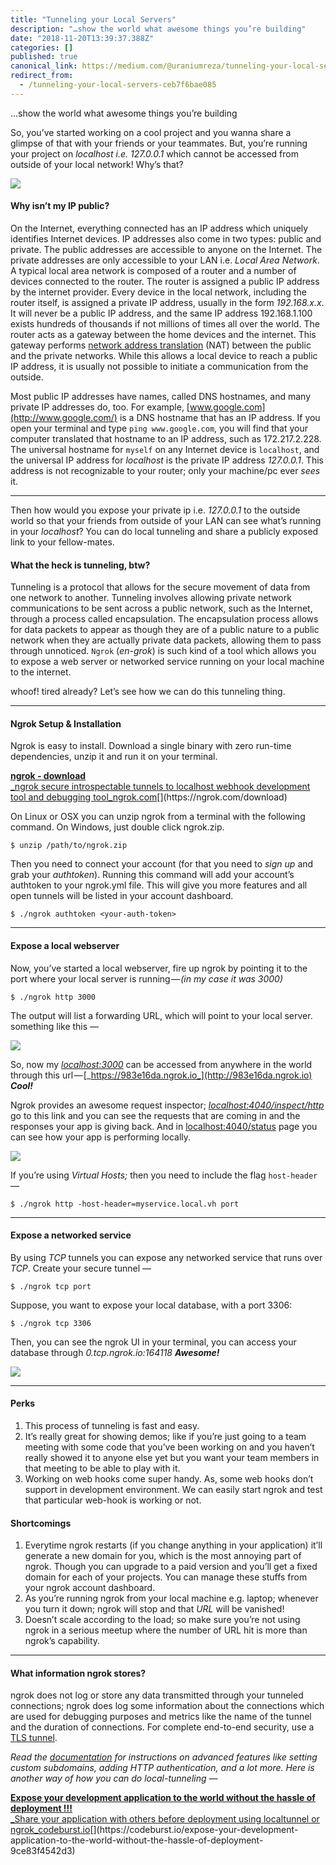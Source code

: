 ```yaml
---
title: "Tunneling your Local Servers"
description: "…show the world what awesome things you’re building"
date: "2018-11-20T13:39:37.388Z"
categories: []
published: true
canonical_link: https://medium.com/@uraniumreza/tunneling-your-local-servers-ceb7f6bae085
redirect_from:
  - /tunneling-your-local-servers-ceb7f6bae085
---
```


…show the world what awesome things you’re building

So, you’ve started working on a cool project and you wanna share a glimpse of that with your friends or your teammates. But, you’re running your project on _localhost i.e. 127.0.0.1_ which cannot be accessed from outside of your local network! Why’s that?

![](./asset-1.png)

#### Why isn’t my IP public?

On the Internet, everything connected has an IP address which uniquely identifies Internet devices. IP addresses also come in two types: public and private. The public addresses are accessible to anyone on the Internet. The private addresses are only accessible to your LAN i.e. _Local Area Network_. A typical local area network is composed of a router and a number of devices connected to the router. The router is assigned a public IP address by the internet provider. Every device in the local network, including the router itself, is assigned a private IP address, usually in the form _192.168.x.x_. It will never be a public IP address, and the same IP address 192.168.1.100 exists hundreds of thousands if not millions of times all over the world. The router acts as a gateway between the home devices and the internet. This gateway performs [network address translation](https://en.wikipedia.org/wiki/Network_address_translation) (NAT) between the public and the private networks. While this allows a local device to reach a public IP address, it is usually not possible to initiate a communication from the outside.

Most public IP addresses have names, called DNS hostnames, and many private IP addresses do, too. For example, [www.google.com](http://www.google.com/) is a DNS hostname that has an IP address. If you open your terminal and type `ping www.google.com`, you will find that your computer translated that hostname to an IP address, such as 172.217.2.228. The universal hostname for `myself` on any Internet device is `localhost`, and the universal IP address for _localhost_ is the private IP address _127.0.0.1_. This address is not recognizable to your router; only your machine/pc ever _sees_ it.

---

Then how would you expose your private ip i.e. _127.0.0.1_ to the outside world so that your friends from outside of your LAN can see what’s running in your _localhost_? You can do local tunneling and share a publicly exposed link to your fellow-mates.

#### What the heck is tunneling, btw?

Tunneling is a protocol that allows for the secure movement of data from one network to another. Tunneling involves allowing private network communications to be sent across a public network, such as the Internet, through a process called encapsulation. The encapsulation process allows for data packets to appear as though they are of a public nature to a public network when they are actually private data packets, allowing them to pass through unnoticed. `Ngrok` (_en-grok_) is such kind of a tool which allows you to expose a web server or networked service running on your local machine to the internet.

whoof! tired already? Let’s see how we can do this tunneling thing.

---

#### Ngrok Setup & Installation

Ngrok is easy to install. Download a single binary with zero run-time dependencies, unzip it and run it on your terminal.

[**ngrok - download**  
_ngrok secure introspectable tunnels to localhost webhook development tool and debugging tool_ngrok.com](https://ngrok.com/download "https://ngrok.com/download")[](https://ngrok.com/download)

On Linux or OSX you can unzip ngrok from a terminal with the following command. On Windows, just double click ngrok.zip.

```
$ unzip /path/to/ngrok.zip
```

Then you need to connect your account (for that you need to _sign up_ and grab your _authtoken_). Running this command will add your account’s authtoken to your ngrok.yml file. This will give you more features and all open tunnels will be listed in your account dashboard.

```
$ ./ngrok authtoken <your-auth-token>
```

---

#### Expose a local webserver

Now, you’ve started a local webserver, fire up ngrok by pointing it to the port where your local server is running — _(in my case it was 3000)_

```
$ ./ngrok http 3000
```

The output will list a forwarding URL, which will point to your local server. something like this —

![](./asset-2.png)

So, now my [_localhost:3000_](http://localhost:3000/)  can be accessed from anywhere in the world through this url — [_https://983e16da.ngrok.io_](http://983e16da.ngrok.io)  **_Cool!_**

Ngrok provides an awesome request inspector; [_localhost:4040/inspect/http_](http://localhost:4040/inspect/http)  go to this link and you can see the requests that are coming in and the responses your app is giving back. And in [localhost:4040/status](http://localhost:4040/status) page you can see how your app is performing locally.

![](./asset-3.png)

If you’re using _Virtual Hosts;_ then you need to include the flag `host-header` —

```
$ ./ngrok http -host-header=myservice.local.vh port
```

---

#### Expose a networked service

By using _TCP_ tunnels you can expose any networked service that runs over _TCP_. Create your secure tunnel —

```
$ ./ngrok tcp port
```

Suppose, you want to expose your local database, with a port 3306:

```
$ ./ngrok tcp 3306
```

Then, you can see the ngrok UI in your terminal, you can access your database through _0.tcp.ngrok.io:164118_ **_Awesome!_**

![](./asset-4.png)

---

#### Perks

1.  This process of tunneling is fast and easy.
2.  It’s really great for showing demos; like if you’re just going to a team meeting with some code that you’ve been working on and you haven’t really showed it to anyone else yet but you want your team members in that meeting to be able to play with it.
3.  Working on web hooks come super handy. As, some web hooks don’t support in development environment. We can easily start ngrok and test that particular web-hook is working or not.

#### Shortcomings

1.  Everytime ngrok restarts (if you change anything in your application) it’ll generate a new domain for you, which is the most annoying part of ngrok. Though you can upgrade to a paid version and you’ll get a fixed domain for each of your projects. You can manage these stuffs from your ngrok account dashboard.
2.  As you’re running ngrok from your local machine e.g. laptop; whenever you turn it down; ngrok will stop and that _URL_ will be vanished!
3.  Doesn’t scale according to the load; so make sure you’re not using ngrok in a serious meetup where the number of URL hit is more than ngrok’s capability.

---

#### What information ngrok stores?

ngrok does not log or store any data transmitted through your tunneled connections; ngrok does log some information about the connections which are used for debugging purposes and metrics like the name of the tunnel and the duration of connections. For complete end-to-end security, use a [TLS tunnel](https://ngrok.com/docs#tls).

_Read the_ [_documentation_](https://ngrok.com/docs) _for instructions on advanced features like setting custom subdomains, adding HTTP authentication, and a lot more. Here is another way of how you can do local-tunneling —_

[**Expose your development application to the world without the hassle of deployment !!!**  
_Share your application with others before deployment using localtunnel or ngrok_codeburst.io](https://codeburst.io/expose-your-development-application-to-the-world-without-the-hassle-of-deployment-9ce83f4542d3 "https://codeburst.io/expose-your-development-application-to-the-world-without-the-hassle-of-deployment-9ce83f4542d3")[](https://codeburst.io/expose-your-development-application-to-the-world-without-the-hassle-of-deployment-9ce83f4542d3)

